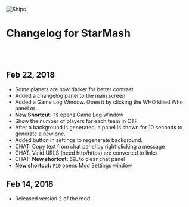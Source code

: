 ![Ships](https://molesmalo.github.io/StarWarsMod4AirMash/WebResources/Banner.jpg)

# Changelog for StarMash

<br>
<br>

## Feb 22, 2018

- Some planets are now darker for better contrast
- Added a changelog panel to the main screen
- Added a Game Log Window. Open it by clicking the WHO killed Who panel or...
- **New Shortcut:** `F9` opens Game Log Window
- Show the number of players for each team in CTF
- After a background is generated, a panel is shown for 10 seconds to generate a new one.
- Added button in settings to regenerate background.
- CHAT: Copy text from chat panel by right clicking a message
- CHAT: Valid URLS (need http/https) are converted to links
- CHAT: **New shortcut:** `DEL` to clear chat panel
- **New shortcut:** `F10` opens Mod Settings window

## Feb 14, 2018

- Released version 2 of the mod.
